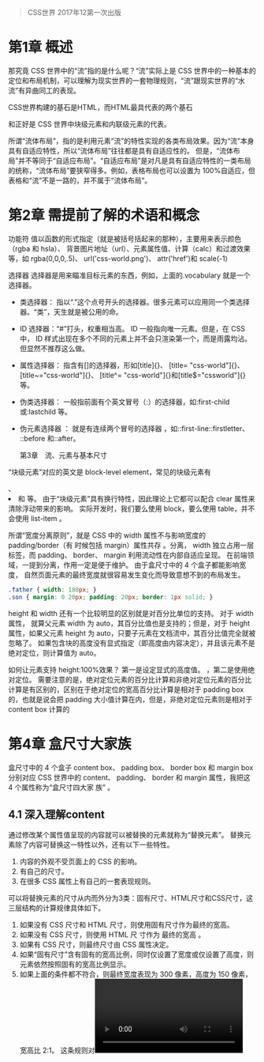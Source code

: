 > CSS世界
> 2017年12第一次出版

# 第1章 概述

那究竟 CSS 世界中的“流”指的是什么呢？“流”实际上是 CSS 世界中的一种基本的定位和布局机制，可以理解为现实世界的一套物理规则，“流”跟现实世界的“水流”有异曲同工的表现。  

CSS世界构建的基石是HTML，而HTML最具代表的两个基石<div>和<span>正好是 CSS 世界中块级元素和内联级元素的代表。

所谓“流体布局”，指的是利用元素“流”的特性实现的各类布局效果。因为“流”本身具有自适应特性，所以“流体布局”往往都是具有自适应性的。  但是，“流体布局”并不等同于“自适应布局”。“自适应布局”是对凡是具有自适应特性的一类布局的统称，“流体布局”要狭窄得多。例如，表格布局也可以设置为 100%自适应，但表格和“流”不是一路的，并不属于“流体布局”。  

# 第2章 需提前了解的术语和概念

功能符
值以函数的形式指定（就是被括号括起来的那种），主要用来表示颜色（rgba 和 hsla）、
背景图片地址（url）、元素属性值、计算（calc）和过渡效果等，如 rgba(0,0,0,.5)、
url('css-world.png')、 attr('href')和 scale(-1)

选择器
选择器是用来瞄准目标元素的东西，例如，上面的.vocabulary 就是一个选择器。

- 类选择器： 指以“.”这个点号开头的选择器。很多元素可以应用同一个类选择器。“类”，天生就是被公用的命。

- ID 选择器：“#”打头，权重相当高。 ID 一般指向唯一元素。但是，在 CSS 中， ID 样式出现在多个不同的元素上并不会只渲染第一个，而是雨露均沾。但显然不推荐这么做。

- 属性选择器： 指含有[]的选择器，形如[title]{}、 [title= "css-world"]{}、[title~="css-world"]{}、 [title^= "css-world"]{}和[title$="cssworld"]{}等。

- 伪类选择器： 一般指前面有个英文冒号（:）的选择器，如:first-child 或:lastchild 等。

- 伪元素选择器 ： 就是有连续两个冒号的选择器 ，如::first-line::firstletter、 ::before 和::after。

  第3章　流、元素与基本尺寸	

“块级元素”对应的英文是 block-level element，常见的块级元素有<div>、 <li>和<table> 等。  由于“块级元素”具有换行特性，因此理论上它都可以配合 clear 属性来清除浮动带来的影响。  实际开发时，我们要么使用 block，要么使用 table，并不会使用 list-item 。

所谓“宽度分离原则”，就是 CSS 中的 width 属性不与影响宽度的 padding/border（有 时候包括 margin）属性共存 。分离， width 独立占用一层标签，而 padding、 border、 margin 利用流动性在内部自适应呈现。 在前端领域，一提到分离，作用一定是便于维护。  由于盒尺寸中的 4 个盒子都能影响宽度， 自然页面元素的最终宽度就很容易发生变化而导致意想不到的布局发生。  

```css
.father { width: 180px; } 
.son { margin: 0 20px; padding: 20px; border: 1px solid; }  
```

height 和 width 还有一个比较明显的区别就是对百分比单位的支持。 对于 width 属性， 就算父元素 width 为 auto，其百分比值也是支持的；但是，对于 height 属性，如果父元素 height 为 auto，只要子元素在文档流中，其百分比值完全就被忽略了。  如果包含块的高度没有显式指定（即高度由内容决定），并且该元素不是绝对定位，则计算值为 auto。  

如何让元素支持 height:100%效果？ 第一是设定显式的高度值。 ，第二是使用绝对定位。  需要注意的是，绝对定位元素的百分比计算和非绝对定位元素的百分比计算是有区别的，区别在于绝对定位的宽高百分比计算是相对于 padding box 的，也就是说会把 padding 大小值计算在内，但是，非绝对定位元素则是相对于 content box 计算的  

# 第4章 盒尺寸大家族	

盒尺寸中的 4 个盒子 content box、 padding box、 border box 和 margin box 分别对应 CSS 世界中的 content、 padding、 border 和 margin 属性，我把这 4 个属性称为“盒尺寸四大家 族” 。

## 4.1 深入理解content

通过修改某个属性值呈现的内容就可以被替换的元素就称为“替换元素”。  替换元素除了内容可替换这一特性以外，还有以下一些特性。  

1. 内容的外观不受页面上的 CSS 的影响。  
2. 有自己的尺寸。  
3. 在很多 CSS 属性上有自己的一套表现规则。  

可以将替换元素的尺寸从内而外分为3类：固有尺寸、HTML尺寸和CSS尺寸，这三层结构的计算规律具体如下。

1. 如果没有 CSS 尺寸和 HTML 尺寸，则使用固有尺寸作为最终的宽高。  
2. 如果没有 CSS 尺寸，则使用 HTML 尺 寸作为 最终的宽高 。  
3. 如果有 CSS 尺寸，则最终尺寸由 CSS 属性决定。  
4. 如果“固有尺寸”含有固有的宽高比例，同时仅设置了宽度或仅设置了高度，则元素依然按照固有的宽高比例显示。  
5. 如果上面的条件都不符合，则最终宽度表现为 300 像素，高度为 150 像素， 宽高比 2:1。  这条规则对<video>、<canvas>和<iframe>这些元素都适用，但是图片元素例外。
6. 内联替换元素和块级替换元素使用上面同一套尺寸计算规则。  

在 CSS 世界中，图片资源的固有尺寸是无法改变的。尺寸变化的本质并不是改变固有尺寸，而是采用了填充作为适配 HTML 尺寸和 CSS 尺寸的方式，且在 CSS3 之前，此适配 方式是不能修改的。  

实际上，在CSS世界中，我们把content属性生成的对象称为“匿名替换元素”。content与替换元素的关系包含以下几点。

1. 使用 content 生成的文本是无法选中、无法复制的，好像设置了 userselect:none 声明一般，但是普通元素的文本却可以被轻松选中。  
2. 不能左右:empty 伪类。也就是说添加content的空内容还是会被这个伪类选择到。
3. content 动态生成值无法获取。   

在实际项目中， content 属性几乎都是用在::before/::after 这两个伪元素中， 因此， “ content 内容生成技术”有时候也称为“ ::before/::after 伪元素技术”。  

1. content 辅助元素生成 。通常，我们会把 content 的属性值设置为空字符串。然后，利用其他 CSS 代码来生成辅助元素，或实现图形效果，或实现特定布局。与使用显 式的 HTML 标签元素相比，这样做的好处是 HTML 代码会显得更加干净和精简。  
2. content 字符内容生成。content 字符内容生成就是直接写入字符内容，中英文都可以，比较常见的应用就是配合 @font-face 规则实现图标字体效果。除常规字符之外，我们还可以插入 Unicode 字符，比较经典 的就是插入换行符来实现某些布局或者效果。  
3. content 图片生成，指的是直接用 url 功能符显示图片。url 功能符中的图片地址不仅可以是常见的 png、 jpg 格式，还可以是 ico 图片、 svg 文件以及 base64URL 地址，但不支持 CSS3 渐变背景图。虽然支持的图片格式多种多样，但是实际项目中， content 图片生成用得并不多，主要原 因在于图片的尺寸不好控制，我们设置宽高无法改变图片的固有尺寸。所以，伪元素中的图片更多的是使用 background-image 模拟。
4. 了解 content 开启闭合符号生成。content 支持的属性值中有一对不常用的 open-quote 和 close-quote 关键字，顾名 思义，就是“开启的引号”和“闭合的引号”，使用纯正的中文解释就是“上引号”和“下引号”。  CSS 中还有 no-open-quote 和 no-close-quote 关键字  。
5. content attr 属性值内容生成。除了原生的 HTML 属性，自定义的 HTML 属性也是可以生产的。需要注意的是， attr 功能符中的属性值名称千万不要 自以为是地在外面加个引号。  
6. 深入理解 content 计数器。使用CSS计数器之前，必须重置一个值，默认是0。使用counter()函数来给元素增加计数器。 下面的CSS给每个h3元素的前面增加了 "Section <计算器值>:"。
   CSS计数器对创建有序列表特别有用，因为在子元素中会自动创建一个CSS计数器的实例。使用 `counters()` 函数，在不同级别的嵌套计数器之间可以插入字符串。比如这个CSS例子：

```css
/* 单个计算器 */
body {
  counter-reset: section;           /* 重置计数器成0 */
}
h3:before {
  counter-increment: section;      /* 增加计数器值 */
  content: "Section " counter(section) ": "; /* 显示计数器 */
}

/* 计算器嵌套 */
ol {
  counter-reset: section;                /* 为每个ol元素创建新的计数器实例 */
  list-style-type: none;
}
li:before {
  counter-increment: section;            /* 只增加计数器的当前实例 */
  content: counters(section, ".") " ";   /* 为所有计数器实例增加以“.”分隔的值 */
}
```

1. content 内容生成的混合特性。所谓“content 内容生成的混合特性”指的是各种 content 内容生成语法是可以混合在 一起使用的。

## 4.2 温和的padding属性

因为 CSS 中默认的 box-sizing 是 content-box，所以使用 padding 会增加元素的尺寸。 内联元素 padding 对视觉层和布局层具有双重影响。实际上，对于非替换元素的内联元素，不仅 padding 不会加入行盒高度的计算， margin 和 border 也都是如此，都是不计算高度，但实际上在内联盒周围发生了渲染。  

和 margin 属性不同， padding 属性是不支持负值的；其二， padding 支持百分比值，padding 百分比值无论是水平方向还是垂直方向均是相对于宽度计算的。利用这一特性可以实现一些有意思的布局效果，例如轻松实现自适应的等比例矩形效果。如果是内联元素，padding会断行。

- ol/ul 列表内置 padding-left，但是单位是 px 不是 em，Chrome浏览器下是40px。
- 很多表单元素都内置 padding 。例如<input>、<button>等等。
- padding 属性和 background-clip 属性配合，可以在有限的标签下实现一些 CSS 图形绘制效果 。

## 4.3 激进的margin属性

对于 padding，元素设定了 width 或者保持“包裹性”的时候，会改变元素可视尺寸；但是对于 margin 则相反，元素设定了 width 值或者保持“包裹性”的时候， margin 对尺寸没有影响，只有元素是“充分利用可用空间”状态的时候， margin 才可以改变元素的可视尺寸。由于 margin 具有这种流体特性下的改变尺寸特性，因此， margin 可以很方便地实现很多流体布局效果。

对于外部尺寸， margin 属性的影响则更为广泛，只要元素具有块状特性，无论有没有设置 width/height，无论是水平方向还是垂直方向，即使发生了 margin 合并， margin 对外部尺寸都着着实实发生了影响。通过设置内边距和外边距正负抵消，还可以在视觉多出一块可以使用的背景色，从而实现使用margin负值产生等高布局的效果。

```css
.column-box {
  overflow: hidden;
}
.column-left,
.column-right {
  margin-bottom: -9999px;
  padding-bottom: 9999px;
}
```

和 padding 不同，内联元素垂直方向的 margin 是没有任何影响的，既不会影响外部尺寸， 也不会影响内部尺寸，有种石沉大海的感觉。  

和 padding 属性一样， margin 的百分比值无论是水平方向还是垂直方向都是相对于宽度计算的。在垂直方向上，会发生margin合并现象。外边距合并指的是，当两个垂直外边距相遇时，它们将形成一个外边距。合并后的外边距的高度等于两个发生合并的外边距的高度中的较大者。只有普通文档流中块框的垂直外边距才会发生外边距合并。行内框、浮动框或绝对定位之间的外边距不会合并。同时，这种说法在不考虑writing-mode的情况下才是正确的。

margin合并的3种场景。

- 相邻兄弟元素 margin 合并。对于兄弟元素的 margin 合并其作用和 em 类似，都是让 图文信息的排版更加舒服自然。  
- 父级和第一个/最后一个子元素。可以通过将父元素设置为块状格式化上下文元素，设置border、padding，或添加内联元素进行阻止合并。父子 margin 合并的意义在于：在页面中任何地方嵌套或直接放入任何裸<div>，都不会影响原来的块状布局。  
- 空块级元素的 margin 合并。  可以通过设置垂直方向的border、padding值，添加内联元素，设置height或者min-height来解决。自身 margin 合并的意义在于可以避免不小心遗落或者生成的空标签影响排版和布局。  

margin:auto 的填充规则是：如果一侧定值，一侧 auto，则 auto 为剩余空间大小；如果两侧均是 auto，则平分剩余空间。居中对齐左右同时 auto 计算即可。触发 margin:auto 计算有一个前提条件，就是 width 或 height 为 auto 时， 元素是具有对应方向的自动填充特性的，因为在垂直上height是不符合条件的，所以不能运用这个方法进行垂直居中。

如果要进行垂直居中，可以使用两种方法。第一种方法是使用 writing-mode 改变文档流的方向。第二种方法是让绝对定位元素的 margin:auto 居中。

margin 无效情形解析。

- display 计算值 inline 的非替换元素的垂直 margin 是无效的，对于内联替换元素， 垂直 margin 有效，并且没有 margin 合并的问题，所以图片永远不会发生 margin 合并。  
- 表格中的<tr>和<td>元素或者设置 display 计算值是 table-cell 或 table-row 的元素的 margin 都是无效的。  
- margin 合并的时候，更改 margin 值可能是没有效果的。  
- 绝对定位元素非定位方位的 margin 值“无效”。  
- 定高容器的子元素的 margin-bottom 或者宽度定死的子元素的 margin-right 的 定位“失效”。  
- 鞭长莫及导致的 margin 无效。  
- 内联特性导致的 margin 无效。因为有“幽灵空白节点” ，它们基于基线对齐。

## 4.4 功勋卓越的border属性

注意， border-style 的默认值是 none，有一部分人可能会误以为是 solid。这也是单纯设置 border-width 或 border-color 没有边框显示的原因 。

border-color 有一个很重要也很实用的特性，就是“ border-color 默认颜色就是 color 色值”。具体来讲，就是当没有指定 border-color 颜色值的时候，会使用当前元素的 color 计算值作为边框色。  

border 与透明边框技巧。虽然 color:transparent 在 IE9 以上版本的浏览器才支持，但是 border-color: transparent 在 IE7 浏览器就开始支持了，于是，我们解决一些棘手问题的思路就更加开阔了。  

- 右下方 background 定位的技巧。
- 优雅地增加点击区域大小。
- 三角等图形绘制。border 属性可以轻松实现兼容性非常好的三角图形效果，其底层原因受 inset/outset 等看上去没有实用价值的 border-style 属性影响。

margin+padding 可以实现等高布局，同样， border 属性也可以实现等高布局。此方法要想生效，有一点需要注意，父级容器不能使用 overflow:hidden 清除浮动影响，因为溢出隐藏是基于 padding box 的，如果设置了 overflow:hidden，则左浮动的导航列表元素就会被隐藏掉，这显然不是我们想要的效果。  

```css
/* 导航背景区border创建 */
.box { 
  border-left: 150px solid #333;
  background-color: #f0f3f9;
}
/* 布局主结构 */
.box > nav {
  width: 150px;
  margin-left: -150px;
  float: left;
}
.box > section {
    overflow: hidden;
}
```

# 第5章 内联元素与流	

块级元素负责结构，内联元素接管内容，而 CSS 世界是面向图文混排，也就是内联元素设计的 。

## 5.1 字母x—CSS世界中隐匿的举足轻重的角色

通俗地讲， x-height 指的就是小写字母 x 的高度，术语描述就是基线和等分线（ mean line）（也称作中线 midline）之间的距离。在 CSS 世界中， middle 指的是基线往上 1/2 x-height 高度。我们可以近似理解为字 母 x 交叉点那个位置。由此可见， vertical-align:middle 并不是绝对的垂直居中对齐，我们平常看到的 middle 效果只是一种近似效果。原因很简单，因为不同的字体在行内盒子中的位置是不一样的。

ex 是 CSS 中的一个相对单位，指的是小写字母 x 的高度，没错，就是指 x-height。ex 的价值就在其副业上—不受字体和字号影响的内联元素的垂直居中对齐效果。内联元素默认是基线对齐的，而基线就是 x 的底部，而 1ex 就是一个 x 的高 度，通过使该元素（如图标）高度为 1ex ，同时背景图片居中，从而让其与文字垂直居中。

## 5.2 内联元素的基石line-height

对于非替换元素的纯内联元素，其可视高度完全由 line-height 决定。注意这里的措辞—“完全”，什么 padding、 border 属性对可视高度是没有任何影响的，这也是我们平常口中的“盒模型”约定俗成说的是块级元素的原因。  

内联替换元素和内联非替换元素在一起时，由于同属内联元素，因此会共同形成一个“行框盒子”， line-height 在这个混合元素 的“行框盒子”中扮演的角色是决定这个行盒的最小高度。 原因有两个，一是替换元素的高度不受 line-height 影响，我们平时改变 line-height， 块级元素的高度跟着变化实际上是通过改变块级元素里面内联级别元素占据的高度实现的。  二是 vertical-align 属性在背后作祟。  

要让单行文字垂直居中，只需要 line-height 这一个属性就可以，与 height一点儿关系都没有。行高控制文字垂直居中，不仅适用于单行，多行也是可以的。准确的说法应该是 “line-height 可以让单行或多行元素近似垂直居中。行高可以实现“垂直居中”原因在于 CSS 中“行 距的上下等分机制”，如果行距的添加规则是在文字的上方或者下方，则行高是无法让文字垂直 居中的。说“近似”是因为文字字形的垂直中线位置普遍要比真正的“行框盒子”的垂直中线位置低。多行文本或者替换元素的垂直居中实现原理和单行文本就不一样了，需要 line-height 属性的好朋友 vertical-align 属性帮助才可以。

```html
.box {
  line-height: 120px;
  background-color: #f0f3f9;
}
.content {
  display: inline-block;
  vertical-align: middle;
}
<div class="box">
  <div class="content">基于行高实现的多行文字垂直居中效果，需要vertical-align属性帮助。</div>
</div>
```

line-height 的默认值是 normal，还支持数值、百分比值以及长度值。  

乍一看，似乎 line-height:1.5、 line-height:150%和 line-height:1.5em 这 3 种用法是一模一样的，最终的行高大小都是和font-size计算值，但是实际上， line-height:1.5 和另外两个有一点儿不同，那就是继承细节有所差别。如果使用数值作为 line-height 的属性值， 那么所有的子元素继承的都是这个值；但是，如果使用百分比值或者长度值作为属性值，那么所有 的子元素继承的是最终的计算值。  

无论内联元素 line-height 如何设置，最终父级元素的高度都是由数值大的那个 line-height 决定的，我称之为“内联元素 line-height 的大值特性”。因为“幽灵空白节点”的干扰会让内联元素的行高增大，而行框盒子的高度是由高度最高的那个“内联盒子”决定的  。所以可以通过设置子元 素 display:inline-block，创建一个独立的“行框盒子”，这样元素设置的 line-height 就可以生效了。

## 5.3 line-height的好朋友vertical-align

抛开 inherit 这类全局属性值不谈，我把 vertical-align 属性值分为以下 4 类：
线类，如 baseline（默认值）、 top、 middle、 bottom；
文本类，如 text-top、 text-bottom；
上标下标类，如 sub、 super；
数值百分比类，如 20px、 2em、 20%等。

由于 vertical-align 的默认值是 baseline，即基线对齐，而基线的定义是字母 x 的 下边缘。因此，内联元素默认都是沿着字母 x 的下边缘对齐的。对于图片等替换元素，往往使用元素本身的下边缘作为基线 ,所以默认值为baseline的内联文字通常与图片对齐。

根据计算值的不同，相对于基线往上或往下偏移。如果 vertical- align 的计算值是正值网上偏移，如果是负值则往下偏移。 这里的 vertical-align 属性的百分比值则是相对于 line-height 的计算值计算的。  

vertical-align 起作用是有前提条件的，这个前提条件就是：只能应用于内联元素以及 display 值为 table-cell 的元素。  换句话说， vertical-align 属性只能作用在 display 计算值为 inline、 inlineblock， inline-table 或 table-cell 的元素上。SS 世界中，有一些 CSS 属性值会在背后默默地改变元素 display 属性的计算值，从而导致 vertical-align 不起作用，例如浮动和绝对定位会让元素块状化。    

对 table-cell 元素而言， vertical-align 起作用的是 table-cell 元素自身。虽然就效果而言， table-cell 元素设置 vertical-align 垂直对齐的是子元素，但是其作用的并不是子元素，而是 table-cell 元素自身。  

<span>标签前面实际上有一个看不见的类似字符的“幽灵空白节点”。对字符而言， font-size 越大字符的基线位置越往下，因为文字默认全部都是基线对齐，所以当字号大小不一样的两个文字在一起的时候，彼此就会发生上下位移，如果位移距离足够大，就会超过行高的限制，而导致出现意料之外的高度。知道了问题发生的原因，那问题就很好解决了。我们可以让“幽灵空白节点”和后面<span> 元素字号一样大。或者改变垂直对齐方式，如顶部对齐，这样就不会有参差位移了  安装。

图片底部留有间隙的问题也是“幽灵空白节点”、 line-height 和 vertical-align 属性这三个属性作怪。解决办法是，使图片块状化、或让容器line-height足够小、或让容器font-size足够小，或将图片设置其他vertical-align属性值。

vertical-align 属性的默认值 baseline 在文本之类的内联元素那里就是字符 x 的下 边缘，对于替换元素则是替换元素的下边缘。但是，如果是 inline-block 元素，则规则要 复杂了：一个 inline-block 元素，如果里面没有内联元素，或者 overflow 不是 visible， 则该元素的基线就是其 margin 底边缘；否则其基线就是元素里面最后一行内联元素的基线。  

vertial-align:top 和 vertial-align:bottom 基本表现类似，只是一个“上”一 个“下”，因此合在一起讲。 顾名思义， vertial-align:top 就是垂直上边缘对齐，具体定义如下。 内联元素：元素底部和当前行框盒子的顶部对齐。table-cell 元素：元素底 padding 边缘和表格行的顶部对齐。  

vertial- align:middle 近似垂直居中的原因与定义有关。内联元素：元素的垂直中心点和行框盒子基线往上 1/2 x-height 处对齐。table-cell 元素：单元格填充盒子相对于外面的表格行居中对齐。  

vertical-align:text-top： 盒子的顶部和父级内容区域的顶部对齐。vertical-align:text-bottom：盒子的底部和父级内容区域的底部对齐。  

# 第6章 流的破坏与保护	

## 6.1 魔鬼属性 float 

浮动的本质就是为了实现文字环绕效果。 而这种文字环绕，主要指的就是文字环绕图片显示的效果。  

float 属性的种种归根结底还是由于自身各种特性导致的。 float 都有哪些有意思的特性呢？具体如下：

- 包裹性。所谓“包裹性”，由“包裹”和“自适应性”两部分组成。假设浮动元素父元素宽度 200px，浮动元素子元素是一个 128px 宽度的图片， 则此时浮动元素宽度表现为“包裹”，就是里面图片的宽度 128px；如果浮动元素的子元素不只是一张 128px 宽度的图片，还有一大波普通的文字。则此时浮动元素宽度就自适应父元素的 200px 宽度，最终的宽度表现也是 200px。  
- 块状化并格式化上下文。元素一旦 float 的属性值不为 none，则其 display 计算值就是 block 或者 table，所以浮动后的元素可以设置宽度和高度等。同时浮动会触发块级格式化上下文  （BFC）。
- 破坏文档流。为了实现文字环绕的效果而进行破坏文档流，而“文字环绕效果” 是由两个特性（即“父级高度塌陷”和“行框盒子区域限制”）共同作用的结果。行框盒子如果和浮动元素的垂直高度有重叠，则行框盒子在正常定位状态下只会跟随浮动元素，而不会发生重叠。注意，这里说的是“行框盒子”，也就是每行内联元素所在的那个盒子，而非外部的块状盒子。实际上，由于浮动元素的塌陷，块状盒子是和图片完全重叠的。
- 没有任何 margin 合并； 如果一个元素具有 BFC，内部子元素再怎么翻江倒海、翻云覆雨，都不会影响外部的元素。所以， BFC 元素是不可能发生 margin 重叠的，因为 margin 重叠是会影响外面的元素的。

我们需要了解两个和 float 相关的术语， 一是“浮动锚点”（ float anchor ），二是“浮动参考”（ float reference ）。

- 浮动参考指的是浮动元素对齐参考的实体。在 CSS 世界中， float 元素的“浮动参考”是“行框盒子”，也就是 float 元素在当前 “行框盒子”内定位。  
- 浮动锚点是 float 元素所在的“流”中的一个点，这个点本身并不浮动，就表现而言更像一个没有 margin、 border 和 padding 的空的内联元素。“浮动锚点”这个术语名称本身很具有欺骗性， 看上去应该与 float 的定位位置有关，实际上关系浅薄，在我看来，其作用就是产生“行框盒子”，因为“浮动锚点”表现如同一个空的内联元素，有内联元素自然就有“行框盒子”，于是， float 元素对齐的参考实体“行框盒子”对于块状元素也同样适用了。

我们可以利用 float 破坏 CSS 正常流的特性，实现两栏或多栏的自适应布局。一边元素没有浮动，也没有设置宽度，因此，流动性保持得很好。同时设置 margin、border 或者 padding 都可以自动改变 content box 的尺寸， 继而实现了宽度自适应布局效果。

```html
.father {
    border: 1px solid #444;
    overflow: hidden;
}
.father > img {
    width: 60px; height: 64px;
    float: left;
}
.girl {
    /* 环绕和自适应的区别所在 */
    margin-left: 70px;
}
<div class="father">
    <img src="zxx.jpg">
    <p class="girl">美女1，美女2，美女3，美女4，美女5，美女6，后宫1，后宫2，后宫36</p>
</div>
```

## 6.2 float 的天然克星 clear  

官方对 clear 属性的解释是：“元素盒子的边不能和前面的浮动元素相邻。”  clear 属性指定一个元素是否可以在它之前的浮动元素旁边，或者必须向下移动(清除浮动) 到这些浮动元素的下面。clear 属性适用于浮动和非浮动元素。

- 当应用于非浮动块时，它将非浮动块的边框边界移动到所有相关浮动元素外边界的下方。这个非浮动块的垂直外边距会折叠。
- 另一方面，两个浮动元素的垂直外边距将不会折叠。当应用于浮动元素时，它将元素的外边界移动到所有相关的浮动元素外边界的下方。这会影响后面浮动元素的布局，后面的浮动元素的位置无法高于它之前的元素。

注释:如果你想要一个元素将所有浮动元素包含在内（解决浮动元素float使其父元素高度塌陷），你既可以将这个容器设置为浮动，又可以通过 ::after 伪元素设置clear属性作为替代。还有三种方法是，给父元素一个固定高度；添加一个块级元素，并给此元素设置`clear:both;`清除浮动；给父元素添加 `overflow：hidden；`。

clear 属性只有块级元素才有效的，而::after 等伪元素默认都是内联水平，这就是借助伪元素清除浮动影响时需要设置 display 属性值的原因。  只是利用伪元素或设置拥有清除属性的空div元素，并不是真正意义的清除浮动， float 元素一些不好的特性依然存在，于是，会有类似下面的现象。  

- 如果 clear:both 元素前面的元素就是 float 元素，则 margin-top 负值即使设 成-9999px，也不见任何效果。 
- clear:both 后面的元素依旧可能会发生文字环绕的现象。  

## 6.3 CSS 世界的结界——BFC  

BFC 全称为 block formatting context，中文为“块级格式化上下文”。相对应的还有 IFC， 也就是 inline formatting context，中文为“内联格式化上下”。  

大家请记住下面这个表现原则：如果一个元素具有 BFC，内部子元素再怎么翻江倒海、翻云覆雨，都不会影响外部的元素。所以， BFC 元素是不可能发生 margin 重叠的，因为 margin 重叠是会影响外面的元素的； BFC 元素也可以用来清除浮动的影响，因为如果不清除，子元素浮动则父元素高度塌陷，必然会影响后面元素布局和定位，这显然有违 BFC 元素的子元素不会影响外部元素的设定。  

那什么时候会触发 BFC 呢？常见的情况如下：

- <html>根元素；
- float 的值不为 none；
- overflow 的值为 auto、 scroll 或 hidden；
- display 的值为 table-cell、 table-caption 和 inline-block 中的任何一个；
- position 的值不为 relative 和 static。 

换言之，只要元素符合上面任意一个条件，就无须使用 clear:both 属性去清除浮动的影响了。  

BFC 的结界特性最重要的用途其实不是去 margin 重叠或者是清除 float 影响，而是实现更健壮、更智能的自适应布局。普通流体元素在设置了 overflow:hidden 后，会自动填满容器中除了浮动元素以外的剩余空间，形成自适应布局效果，而且这种自适应布局要比纯流体自适应更加智能。  

如果想要让浮动元素与旁边的BFC结界保持合适的间距，那也很简单，如果元素是左浮动，则浮动元素可以设置 margin-right 或透明 border-right 或 padding-right；又或者右侧 BFC 元素设置成透明 border-left 或者 padding-left，但不包括 margin-left，因为如果想要使用 margin-left，则其值必须是浮动元素的宽度加间隙的大小，就变成动态不可控的了，无法大规模复用。  

和基于纯流体特性实现的两栏或多栏自适应布局相比，基于 BFC 特性的自适应布局有如下优点。

- 自适应内容由于封闭而更健壮，容错性更强。比方说，内部设置 clear:both 不会与 float 元素相互干扰而导致错位。
- 自适应内容自动填满浮动以外区域，无须关心浮动元素宽度，可以整站大规模应用。

由于绝大多数的触发 BFC 的属性自身有一些古怪的特性，所以，实际操作的时候，能兼顾流体特性和 BFC 特性来实现无敌自适应布局的属性并不多。下面我们看看常见的 CSS 属性进行说明。  

- float:left。浮动元素本身 BFC 化，然而浮动元素有破坏性和包裹性，失去了元素本身的流体自适应性，因此，无法用来实现自动填满容器的自适应布局。  
- overflow:hidden。其本身还是一个很普通的元素，因此，块状元素的流体特性保存得相当完好，不仅有着 BFC 的独立区域特性，而且 overflow:hidden 的 BFC 特性从 IE7 浏览器开始就支持， 兼容性也很不错。唯一的问题就是容器盒子外的元素可能会被隐藏掉，一定程度上限制了这种特性的大规模使用。
- display:inline-block。其会让元素尺寸包裹收缩，完全就不是我们想要的 block 水平的流动特性。但是在 IE6 和 IE7 浏览器下， block 水平的元素设置 display:inline-block 元素还是 block 水平，也就是还是会自适应容器的可用宽度显示。于是，对于 IE6 和 IE7 浏览器，我们会阴差阳错得到一个比 overflow:hidden 更强大的声明，既 BFC 特性加身，又流体特性保留。  当然， *zoom: 1 也是类似效果，不过只适用于低级的 IE 浏览器，如 IE7 。
- display:table-cell。其让元素表现得像单元格一样， IE8 及以上版本浏览器才支持。跟 display:inline-block 一样，它会跟随内部元素的宽度显示，但是，单元格有 一个非常神奇的特性，就是宽度值设置得再大，实际宽度也不会超过表格容器的宽度。如果我们把 display:table-cell 这个 BFC 元素宽度设置得很大，那其实就跟 block 水平元素自动适应容器空间效果一模一样了。

## 6.4 最佳结界 overflow  

一个设置了 overflow:hidden 声明的元素，当其子元素内容超出容器宽度高度限制的时候，剪裁的边界是 border box 的内边缘，而非 padding box 的内边缘。所以我们在实际项目开发的时候，要尽量避免滚动容器设置 padding-bottom 值。

自 IE8 以上版本的浏览器开始， overflow 属性家族增加了两个属性，就是这里的 overflow-x 和 overflow-y，分别表示单独控制水平或垂直方向上的剪裁规则。支持的属性值和 overflow 属性一模一样。

- visible：默认值。
- hidden：剪裁。
- scroll：滚动条区域一直在。
- auto：不足以滚动时没有滚动条，可以滚动时滚动条出现。

但是，除非 overflow-x 和 overflow-y 的属性值都是 visible，否则 visible 会当成 auto 来解析。换句话说，永远不可能实现一个方向溢出剪裁或滚动，另一方向内容溢出显示的效果。  

HTML 中有两个标签是默认可以产生滚动条的，一个是根元素<html>，另一个是文本域 <textarea>。之所以可以出现滚动条，是因为这两个标签默认的 overflow 属性值不是 visible，从 IE8 浏览器开始，都使用 auto 作为默认的属性值。 在 PC 端，无论是什么浏览器，默认滚动条均来自<html>，而不是<body>标签。同时，滚动条会占用容器的可用宽度或高度。  

在 CSS 世界中，很多属性要想生效都必须要有其他 CSS 属性配合，其中有一种效果就离不开 overflow:hidden 声明，即单行文字溢出点点点效果。虽然效果的核心是 text-overflow:ellipsis，效果实现必需的 3 个声明如下：  

```css
.ell {
  text-overflow: ellipsis;
  white-space: nowrap;
  overflow: hidden;
}
```

下面两种情况可以触发锚点定位行为的发生：

- URL 地址中的锚链与锚点元素对应并有交互行为.比方说，点击一个链接，改变地址栏的锚链值，或者新打开一个链接，后面带有一个锚链值，当然前提是这个锚链值可以找到页面中对应的元素，并且是非隐藏状态，否则不会有任 何的定位行为发生。“ URL 地址锚链定位” 是让元素定位在浏览器窗体的上边缘。
- 可 focus 的锚点元素处于 focus 状态。“focus 锚点定位”指的是类似链接或者按钮、输入框等可以被 focus 的元素在被 focus 时发生的页面重定位现象。focus 锚点定位”是让元素在浏览器窗体范围内显示即可，不一定是在上边缘。  

锚点定位行为的发生，本质上是通过改变容器滚动高度或者宽度来实现的。首先，锚点定位也可以发生在普通的容器元素上，而且定位行为的发生是由内而外的。“由内而外”指的是，普通元素和窗体同时可滚动的时候，会由内而外触发所有可滚 动窗体的锚点定位行为。其次就是设置了 overflow:hidden 的元素也是可滚动的，因为锚点定位本质上是改变了scrollTop 或 scrollLeft 值。

知道 overflow:hidden 元素依然可以滚动，除了可以帮助我们实现无 JavaScript 的选项卡效果外，还可以帮助我们理解一些现象发生的原因。例如，我之前提到过的使用 margin-bottom 负值加 padding-bottom 正值以及父元素 overflow:hidden 配合实现的等高布局，在大多数情况下，这种布局使用是没有任何问题的，但是如果使用 dom.scrollIntoView() 或者触发窗体视区范围之外的内部元素的锚点定位行为，布局就会飞掉，没错，布局就像长了翅膀一样飞掉了。  

## 6.5 float 的兄弟 position:absolute  

当 absolute 和 float 同时存在的时候， float 属性是无任何效果的。因此，没有任何理由 absolute 和 float 同时使用。但是两者都具有很多相似的属性。

- “块状化”和浮动类似，元素一旦 position 属性值为 absolute 或 fixed，其 display 计算值就是 block 或者 table。  
- “破坏性”，指的是破坏正常的流特性。和 float 类似，虽然 absolute 破坏正 常的流来实现自己的特性表现，但本身还是受普通的流体元素布局、位置甚至一些内联相关的 CSS 属性影响的。
- 两者都能“块状格式化上下文”， 也就是 BFC  。
- 两者都具有“包裹性”，也就是尺寸收缩包裹，同时具有自适应性。和 float 或其他“包裹性”声明带来的“自适应性”相比， absolute 有一个平时不太被人注意的差异，那就是 absolute 的自适应性最大宽度往往不是由父元素决定的，本质上说，这个差异是由“包 含块”的差异决定的。换句话说， absolute 元素具有与众不同的“包含块”。  

根元素（很多场景下可以看成是<html>）被称为“初始包含块”，其尺寸等同于浏览器可视窗口的大小。

对于其他元素，如果该元素的 position 是 relative 或者 static，则“包含块” 由其最近的块容器祖先盒的 content box 边界形成。

如果元素 position:fixed，则“包含块”是“初始包含块”。

如果元素 position:absolute，则“包含块”由最近的 position 不为 static 的祖先元素建立，具体方式如下。  

如果该祖先元素是纯 inline 元素，则规则略复杂：假设给内联元素的前后各生成一个宽度为 0 的内联盒子（ inline box），则这两个内联盒子的 padding box 外面的包围盒就是内联元素的“包含块”；如果该内联元素被跨行分割了，那么“包含块”是未定义的，也就是 CSS2.1 规范并没有明确定义，浏览器自行发挥。 否则，“包含块”由该祖先的 padding box 边界形成。 如果没有符合条件的祖先元素，则“包含块”是“初始包含块”。  

和常规元素相比， absolute 绝对定位元素的“包含块”有以下 3 个明显差异：  

- 内联元素也可以作为“包含块”所在的元素。内联元素的“包含块”范围相对稳固，不会受 line-height 等属性影响，因 此，理论上其还是有实用价值的
- “包含块”所在的元素不是父块级元素，而是最近的 position 不为 static 的祖先元素或根元素。
- 边界是 padding box 而不是 content box。  

absolute 是非常独立的 CSS 属性值， 其样式和行为表现不依赖其他 任何 CSS 属性就可以完成。定位效果实现完全不需要父元素设置 position 为 relative 和子元素设置 left/top/ right/bottom 属性值，这种绝对定位称为“无依赖绝对定位”。“无 依赖绝对定位”本质上就是“相对定位”，仅仅是不占据 CSS 流的尺寸空间而已。一个简简单单的 position:absolute，然后通过 margin 属性进行定位，效果即达成。

按道理讲， absolute 和 float 一样，都可以让元素块状化，应该不会受控制内联元素 对齐的 text-align 属性影响，但是最后的结果却出人意料， text-align 居然可以改变 absolute 元素的位置。这里之所以产生了位置变化，本质上是“幽灵空白节点”和“无依赖绝对定位”共同作用的结果。需要注意的是，只有原本是内联水平的元素绝对定位后可以受 text-align 属性影响  

## 6.6 absolute 与 overflow  

overflow 对 absolute 元素的剪裁规则用一句话表述就是： 绝对定位元素不总是被父级 overflow 属性剪裁，尤其当 overflow 在绝对定位元素及其包含块之间的时候。  

如果 overflow 不是定位元素， 同时绝对定位元素和 overflow 容器之间也没有定位元素， 则 overflow 无法对 absolute 元素进行剪裁。

最后，非常有必要补充一点，那就是由于 position:fixed 固定定位元素的包含块是根元素，因此，除非是窗体滚动，否则上面讨论的所有 overflow 剪裁规则对固定定位都不适用。  

但是，随着 CSS3 新世界到来的冲击，规 则在不经意间发生了一些变化，其中最明显的就是 transform 属性对 overflow 剪裁规则的影响。transform 同时对层叠上下文以及 position:fixed 的渲染都有影响。    

## 6.7 absolute 与 clip  

CSS 世界中有些属性或者特性必须和其他属性一起使用才有效，比方说剪裁属性 clip。clip 属性要想起作用，元素必须是绝对定位或者固定定位，也就是 position 属性值必须是 absolute 或者 fixed。顺序都是从 top 开始，顺时针旋转，并且就是不能缩写，不支持百分比值的，所有的数值都表示位置，且是相对于原始元素的左上角而言的。

对于普通元素或者绝对定位元素，想要对其进行剪裁，我们可以利用语义更明显的 overflow 属性，但是对于 position:fixed 元素， overflow 属性往往就力不能及了，因 为 fixed 固定定位元素的包含块是根元素。此时就要用 clip 属性。

所谓“可访问性隐藏”，指的是虽然内容肉眼看不见，但是其他辅助设备却能够进行识别和访问的隐藏。clip 剪裁被为“最佳可访问性隐藏”的另外一个原因就是，它具有更强的普遍适应性，任何元素、任何场景都可以无障碍使用。  

如何隐藏<h1>标签中的“CSS 世界”这几个文字，通常有以下一些技术选型。

- 下策是 display:none 或者 visibility:hidden 隐藏，因为屏幕阅读设备会忽略这里的文字。
- text-indent 缩进是中策，但文字如果缩进过大，大到屏幕之外，屏幕阅读设备也是不会读取的。
- color:transparent 是移动端上策，但却是桌面端中策，因为原生 IE8 浏览器并不支持它。 color:transparent 声明，很难用简单的方式阻止文本被框选。
- clip 剪裁隐藏是上策，既满足视觉上的隐藏，屏幕阅读设备等辅助设备也支持得很好。  

clip 隐藏仅仅是决定了哪部分是可见的，非可见部分无法响应点击事件等；然后，虽然视觉上隐藏，但是元素的尺寸依然是原本的尺寸，在 IE 浏览器和 Firefox 浏览器下抹掉了不可见区域尺寸对布局的影响， Chrome 浏览器却保留了。  

## 6.8 absolute 的流体特性  

当 absolute 遇到 left/top/right/bottom 属性的时候， absolute 元素才真正变成绝对定位元素。`left: 0; top: 0;`  表示相对于绝对定位元素包含块的左上角对齐，此时原本的相对特性丢失。如果我们仅设置了一个方向的绝对定位，例如`left: 0;`    此时，水平方向绝对定位，但垂直方向的定位依然保持了相对特性。  

left/top/right/bottom 是具有定位特性元素专用的 CSS 属性，其中 left 和 right 属于水平对立定位方向，而 top 和 bottom 属于垂直对立定位方向。 当一个绝对定位元素，其对立定位方向属性同时有具体定位数值的时候，流体特性就发生了。

假设.box 元素的包含块是根元素，则下面的代码可以让.box 元素正好完全覆盖浏览器的可视窗口，并且如果改变浏览器窗口大小， .box 会自动跟着一起变化：    

```css
.box {
  position: absolute;
  left: 0; right: 0; top: 0; bottom: 0;
}
```

如果设定宽高都是 100% 的那个.box，实际上已经完全丧失了流动性，通过添加 pdding、margin  即可验证。

所以，如果想让绝对定位元素宽高自适应于包含块，没有理由不使用流体特性写法，除非是替换元素的拉伸。而绝对定位元素的这种流体特性比普通元素要更强大，普通元素流体特性只有 一个方向，默认是水平方向，但是绝对定位元素可以让垂直方向和水平方向同时保持流动性。  

当绝对定位元素处于流体状态的时候，各个盒模型相关属性的解析和普通流体元素都是一 模一样的， margin 负值可以让元素的尺寸更大，并且可以使用 margin:auto 让绝对定位元素保持居中。 绝对定位元素的 margin:auto 的填充规则和普通流体元素的一模一样。唯一的区别在于，绝对定位元素 margin:auto 居中从 IE8 浏览器开始支持，而普通元素的margin:auto 居中很早就支持了 。

```css
/*如果项目不需要管 IE7 浏览器的话，
下面这种绝对定位元素水平垂直居中用法就可以直接淘汰了：*/
.element {
    width: 300px;height: 200px;
    position: absolute;
    left: 50%;top: 50%;
    margin-left: -150px;
    margin-top: -100px;
}

/*如果绝对定位元素的尺寸是已知的，也没有必要使用下面这种用法，因为按照我的经验，
在有些场景下，百分比 transform 会让 iOS 微信闪退，还是尽量避免的好。*/
.element {
    width: 300px;height: 200px;
    position: absolute;
    left: 50%;top: 50%;
    transform: translate(-50%, -50%);
}

/*首推的方法就是利用绝对定位元素的流体特性和 margin:auto 的自动分配特性实现居中，例如：*/
.element {
    width: 300px;height: 200px;
    position: absolute;
    left: 0; right: 0;top: 0;bottom: 0;
    margin: auto;
}
```



## 6.9 position:relative 才是大哥  

虽然说 relative/absolute/fixed 都能对 absolute 的“包裹性”以及“定位”产 生限制，但只有 relative 可以让元素依然保持在正常的文档流中。relative 的定位有两大特性：一是相对自身；二是无侵入。 使用relative定位的元素，其相对的是自身进行偏移。 “无侵入”的意思是，当 relative 进行定位偏移的时候，一般情况下不会影响周围元素的布局。  

relative 的定位还有另外两点值得一提：相对定位元素的 left/top/right/bottom 的百分比值是相对于包含块计算的，而不是自身。注意，虽然定位位移是相对自身，但是百分 比值的计算值不是。  

top 和 bottom 这两个垂直方向的百分比值计算跟 height 的百分比值是一样的，都是相对高度计算的。同时，如果包含块的高度是 auto，那么计算值是 0，偏移无效，也就是说，如果父元素没有设定高度或者不是“格式化高度”，那么 relative 类似 top:20% 的代码等同于 top:0。  

当相对定位元素同时应用对立方向定位值的时候，也就是 top/bottom 和 left/right 同时使用的时候，其表现和绝对定位差异很大。绝对定位是尺寸拉伸，保持流体特性，但是相对定位却是“你死我活”的表现，也就是说，只有一个方向的定位属性会起作用。而孰强孰弱则是与文档流的顺序有关的，默认的文档流是自上而下、从左往右，因此 top/bottom 同时使用的时候， bottom 被干掉； left/right 同时使用的时候， right 毙命。  

“relative 的最小化影响原则”是我自己总结的一套更好地布局实践的原则，主要分为以下两部分：尽量不使用 relative，如果想定位某些元素，看看能否使用“无依赖的绝对定位”；如果场景受限，一定要使用 relative，则该 relative 务必最小化。

因为一个普通元素变成相对定位元素，看上去长相什么的没有变化，但是实际上元素的层叠顺序提高了，甚至在 IE6 和 IE7 浏览器下无须设置 z-index 就直接创建了新的层叠上下文，会导致一些绝对定位浮层无论怎么设置 z-index 都会被其他元素覆盖。当然， z-index 无效已经算是比较严重的问题了。“relative 的最小化影响原则”不仅规避了复杂场景可能出现样式问题的隐患，从日后的维护角度讲也更方便。

## 6.10 强悍的 position:fixed 固定定位  

position:fixed 固定定位元素的“包含块”是根元素，我们可以将其近似看成<html> 元素。  

和“无依赖的绝对定位”类似，就是“无依赖的固定定位”，利用 absolute/fixed 元素没有设置 left/top/right/bottom 的相对定位特性，可以将目标元素定位到我们想要的位置。

```html
<div class="father" style="width: 300px;height: 200px;position: relative;">
	<div class="right" style="height: 0;text-align: right;overflow: hidden;">
		&nbsp;
        <div class="son"style="display: inline; width: 40px; height:40px;
                               position: fixed;margin-left: -40px;">
            角</div>
	</div>
</div>
```

有时候我们希望元素既有不跟随滚动的固定定位效果，又能被定位元素限制和精准定位。我们可以使用 position:absolute 进行模拟，原理其实很简单： 页面的滚动使用普通元素替代，此时滚动元素之外的其他元素自然就有了“固定定位”的效果了。这个其它元素虽然是绝对定位， 但是并不在滚动元素内部，自然滚动时不会跟随，如同固定定位效果，同时本身绝对定位。因此，可以使用 relative 进行限制或者 overflow 进行裁剪等。  

蒙层弹窗是网页中常见的交互，其中黑色半透明全屏覆盖的蒙层基本上都是使用 position: fixed 定位实现的。但是，如果细致一点儿就会发现蒙层无法覆盖浏览器右侧的滚动栏，并且鼠标滚动的时候后面的背景内容依然可以被滚动，并没有被锁定，体验略打折扣。  

如果是移动端项目，阻止 touchmove 事件的默认行为可以防止滚动；如果是桌面端项目， 可以让根元素直接overflow:hidden。但是， Windows 操作系统下的浏览器的滚动条都是占据一定宽度的，滚动条的消失必然会导致页面的可用宽度变化，页面会产生体验更糟糕的晃动问题，那怎么办呢？很简单，我们只需要找个东西填补消失的滚动条就好了。那该找什么东西充呢？这时候就轮到功勋卓越的 border 属性出马了—消失的滚动条使用同等宽度的透明边框填充！  

# 第7章 CSS世界的层叠规则	

所谓“层叠规则”，指的是当网页中的元素发生层叠时的表现规则。默认情况下，网页内容是没有偏移角的垂直视觉呈现，当内容发生层叠的时候，一定会有 一个前后的层叠顺序产生，有点儿类似于真实世界中“论资排辈”的感觉。  

## 7.1 z-index 只是 CSS 层叠规则中的一叶小舟 

在 CSS 世界中， z-index 属性只有和定位元素（position 不为 static 的元素）在一 起的时候才有作用，可以是正数也可以是负数。理论上说，数值越大层级越高，但实际上其规则要复杂很多。但随着 CSS3 新世界的到来， z-index 已经并非只对定位元素有效， flex 盒子的子元素也可以设置 z-index 属性。

## 7.2 理解 CSS 世界的层叠上下文和层叠水平 

层叠上下文，英文称作 stacking context，是 HTML 中的一个三维的概念。如果一个元素含有层叠上下文，我们可以理解为这个元素在 z 轴上就“高人一等”。我们可以把层叠上下文理 解为一种“层叠结界”，自成一个小世界。这个小世 界中可能有其他的“层叠结界”，而自身也可能处于其他“层叠结界”中。  

层叠水平，英文称作 stacking level，决定了同一个层叠上下文中元 素在 z 轴上的显示顺序。显而易见，所有的元素都有层叠水平，包括层叠上下文元素，也包括普通元素。然而，对普通元素的层叠水平探讨只局限在当前层叠上下文元素中。

某些情况下 z-index 确实可以影响层叠水平，但是只限于定位元素以及 flex 盒子的孩子元素；而层叠水平所有的元素都存在。

## 7.3 理解元素的层叠顺序

层叠顺序，英文称作 stacking order，表示元素发生层叠时有着特定的垂直显示顺序。

在 CSS 2.1 的年代，在 CSS3 新世界还没有到来的时候（注意这里的前提），层叠顺序规则是。    

> 层叠上下文（background/bordr），负z-index，block块状水平盒子，float浮动盒子，inline/inline-block水平盒子，z-index:auto或看成z-index:0，正z-index
>
> - 位于最下面的 background/border 特指层叠上下文元素的边框和背景色。每一个层叠顺序规则仅适用于当前层叠上下文元素的小世界。
> - inline 水平盒子指的是包括 inline/inline-block/inline-table 元素的“层叠顺序”，它们都是同等级别的。
> - 单纯从层叠水平上看，实际上 z-index:0 和 z-index:auto 是可以看成是一样的。注意这里的措辞—“单纯从层叠水平上看”，实际上，两者在层叠上下文领域有着根本性的差异。  

background/border 为装饰属性，浮动和块状元素一般用作布局，而内联元素都是内容。内容的层叠顺序相当高，这样当发生层叠时，重要的文字、图片内容才可以优先显示 在屏幕上。  

## 7.4 务必牢记的层叠准则

下面这两条是层叠领域的黄金准则。当元素发生层叠的时候，其覆盖关系遵循下面两条准则：

- 谁大谁上： 当具有明显的层叠水平标识的时候，如生效的 z-index 属性值，在同一 个层叠上下文领域，层叠水平值大的那一个覆盖小的那一个。
- 后来居上： 当元素的层叠水平一致、层叠顺序相同的时候，在 DOM 流中处于后面的元素会覆盖前面的元素。 

在 CSS 和 HTML 领域，只要元素发生了重叠，都离不开上面这两条黄金准则。  

## 7.5 深入了解层叠上下文

层叠上下文元素有如下特性。

- 层叠上下文的层叠水平要比普通元素高。 
- 层叠上下文可以阻断元素的混合模式。
- 层叠上下文可以嵌套，内部层叠上下文及其所有子元素均受制于外部的“层叠上下文”。
- 每个层叠上下文和兄弟元素独立，也就是说，当进行层叠变化或渲染的时候，只需要考虑后代元素。
- 每个层叠上下文是自成体系的，当元素发生层叠的时候，整个元素被认为是在父层叠上下文的层叠顺序中。

和块状格式化上下文一样，层叠上下文也基本上是由一些特定的 CSS 属性创建的。将其总结为 3 个流派。

- 天生派：页面根元素天生具有层叠上下文，称为根层叠上下文。
- 正统派： z-index 值为数值的定位元素的传统“层叠上下文”。
- 扩招派：其他 CSS3 属性。  

根层叠上下文指的是页面根元素，可以看成是<html>元素。因此，页面中所有的元素一 定处于至少一个“层叠结界”中。  

对于 position 值为 relative/absolute 以及 Firefox/IE 浏览器（不包括 Chrome 浏览器）下含有 position:fixed 声明的定位元素，当其 z-index 值不是 auto 的时候，会创建层叠上下文。z-index: auto 所在的元素是一个普通定位元素，而 z-index 一旦变成数值，哪怕是 0，就会创建一个层叠上下文。此时，层叠规则就可能发生了变化。层叠上下文的特性里面最后一条是自成体系。有时候，我们在网页重构的时候会发现 z-index 嵌套错乱，这时要看看是不是受父级的层叠上下文元素干扰了，可能就豁然开朗了。  

CSS3 新世界的出现除了带来了新属性，还对过去的很多规则发出了挑战，其中对层叠上下文规则的影响显得特别突出。 

- 元素为 flex 布局元素（父元素 display:flex|inline-flex），同时 z-index 值不是 auto。
- 元素的 opacity 值不是 1。
- 元素的 transform 值不是 none。 
- 元素 mix-blend-mode 值不是 normal。 
- 元素的 filter 值不是 none。 
- 元素的 isolation 值是 isolate。
- 元素的 will-change 属性值为上面 2～6 的任意一个（如 will-change:opacity、 will-chang:transform 等）。
- 元素的-webkit-overflow-scrolling 设为 touch。  

定位元素会层叠在普通元素的上面，其根本原因就是：元素 一旦成为定位元素，其 z-index 就会自动生效，此时其 z-index 就是默认的 auto，也就是 0 级别，根据上面的层叠顺序表，就会覆盖inline或block或float元素。而不支持z-index 的层叠上下文元素天然是 z-index:auto 级别，也就意味着，层叠上下文元素和定位元素是一个层叠顺序的，于是当它们发生层叠的时候，遵循的是“后来居上”准则。  

## 7.6 z-index 负值深入理解 

z-index 负值的最终表现并不是单一的，而是与“层叠上下文”和“层叠顺序”密切相关。z-index 负值元素的层级是在层叠上下文元素上面、 block 元素的下面，也就是 z-index 虽然名为负数层级，但依然无法突破当前层叠上下文所包裹的小世界。可以这么说， z-index 负值渲染的过程就是一个寻找第一个层叠上下文元素的过程，然后层叠顺序止步于这个层叠上下文元素。  

- 可访问性隐藏。z-index负值可以隐藏元素，只需要层叠上下文内的某一个父元素加个背景色就可以。它与clip隐藏相比的一个优势是，元素无须绝对定位。
- IE8 下的多背景模拟。  
- 定位在元素的后面。  

## 7.7 z-index“不犯二”准则 

定位元素一旦设置了 z-index 值，就从普通定位元素变成了层叠上下文元素，相互间的层叠顺序就发生了根本的变化，很容易出现设置了巨大的 z-index 值也无法覆盖其他元素的问题。  

避免 z-index“一山比一山高”的样式混乱问题。  

页面上主体元素遵循 z-index“不犯二”准则，浮层元素使用 z-index“层级计数器” 。

# 第8章 强大的文本处理能力	

## 8.1 line-height 的另外一个朋友 font-size 

line-height 的部分类别属性值是相对于 font-size 计算的， vertical-align 百分比值属性值又是相对于 line-height 计算的，于是font-size 和 vertical-align 也有着关系。

通过 vertical-align:25%声明让图片的下边缘和中文汉字的中心线对齐。其居中原理本质上和绝对定位元素 50%定位加偏移自身 1/2 尺寸实现居中是一样的，只不过这里的偏移使用的是 vertical-align 百分比值。将前面例子中的 vertical-align:25%改成 vertical-align:.6ex，效果基本上就是一样的，并且还多了 一个优点，就是使用 vertical-align:.6ex 实现的垂直居中效果不会受 line-height 变化影响。

ex 是字符 x 高度，显然和 font-size 关系密切， font-size 值越大，自然 ex 对应的大小也就大。

em 在传统排版中指一个字模的高度，注意是字模的高度，不是字符的高度。其一般由'M'的宽度决定（因为宽高相同），所以叫 em 。在 CSS 中， 1em 的计算值等同于当前元素所在的 font-size 计算值，可以将其想象成当前元素中（如果有）汉字的高度。  

rem，即 root em，就是根元素 em 大小。 em 相对于当前元素， rem 相对于根元素，本质差别在于当前元素是多变的，根元素是固定的。如果使用 rem，我们的计算值不会受当前元素 font-size 大小的影响。因此，要想实现带有缩放性质的弹性布局，使用 rem 是最佳策略，但 rem 是 CSS3 单位， IE9 以上浏览器才支持。

em 实际上更适用于图文内容展示的场景，对此进行弹性布局。例如， <h1>～ <h6>以及<p>等与文本内容展示的元素的 margin 都是用 em 作为单位，这样，当用户把浏览器默认字号从“中”设置成“大”或改成“小”的时候，上下间距也能根据字号大小自动调整， 使阅读更舒服。

font-size 的关键字属性值分以下两类。

相对尺寸关键字。指相对于当前元素 font-size 计算，包括：

- larger：大一点，是<big>元素的默认 font-size 属性值。
- smaller：小一点，是<small>元素的默认 font-size 属性值。

绝对尺寸关键字。与当前元素 font-size 无关，仅受浏览器设置的字号影响。注意这里的措辞，是“浏览器设置”，而非“根元素”，两者是有区别的。 

- xx-large：好大好大，和<h1>元素计算值一样。
- x-large：好大，和<h2>元素计算值一样。
- large：大，和<h3>元素计算值近似（“近似”指计算值偏差在 1 像素以内，下同）。
- medium：不上不下，是 font-size 的初始值。
- small：小，和<h5>元素计算值近似。
- x-small：好小，和<h6>元素计算值近似。
- xx-small：好小好小，无对应的HTML 元素。  

桌面 Chrome 浏览器下有个 12px 的字号限制，就是文字的 font-size 计算值不能小于 12px 。如果 font-size:0 的字号表现就是 0，那么文字会直接被隐藏掉，并且只能是 font-size:0，哪怕设置成 font-size:0.0000001px， 都还是会被当作 12px 处理的。

## 8.2 字体属性家族的大家长 font-family 

CSS 世界中的有很多属性都是以 font-开头的，如 font-style、 font-weight 和这里要介绍的 font-family，把所有这些以 font-开头的 CSS 属性统称为“字体属性家族”。顾名思义， font-family 就是“字体家族”的意思。font-family 默认值由操作系统和浏览器共同决定。

font-family 支持两类属性值，一类是“字体名”，一类是“字体族”。  

> 字体名”就是使用的对应字体的名称。  如果字体名包含空格，需要使用引号包起来。  根据实践，可以不用区分大小写。如果有多个字体设定，从左往右依次寻找本地是否有对应的字体即可。
>
> “字体族”分为很多类， MDN 上文档分类如下： 
>
> - font-family: serif（衬线字体）
> - font-family: sans-serif（无衬线字体）
> - font-family: monospace（等宽字体）
> - font-family: cursive（手写字体）
> - font-family: fantasy（奇幻字体）
> - font-family: system-ui（系统UI字体）

字体分衬线字体和无衬线字体。所谓衬线字体，通俗讲就是笔画开始、结束的地方有额外装饰而且笔画的粗细会有所不同的字体。网页中常用中文衬线字体是“宋体”，常用英文衬线字体有 Times New Roman、 Georgia 等。无衬线字体没有这些额外的装饰，而且笔画的粗细差不多， 如中文的“雅黑”字体，英文包括 Arial、 Verdana、 Tahoma、 Helivetica、Calibri 等。  

以前人们排正文喜欢使用衬线字体，但是如今，不知是审美疲劳还是人们更加追求简洁干净的缘故，更喜欢使用无衬线字体，如“微软雅黑”或者“苹方”之类的字体。  

serif 和 sans-serif 还可以和具体的字体名称写在一起，但是需要注意的是， serif 和 sans-serif 一定要写在最后，因为在大多数浏览器下， 写在 serif 和 sans-serif 后面的所有字体都会被忽略。  

所谓等宽字体，一般是针对英文字体而言的。据我所知，东亚字体应该都是等宽的，就是每个字符在同等 font-size 下占据的宽度是一样的。等宽字体利于代码呈现。

ch 和 em、 rem、 ex 一样，是 CSS 中和字符相关的相对单位。和 ch 相关的字符是 0，即阿拉伯数字 0。 1ch 表示一个 0 字符的宽度，所以 6 个 0 所占据的宽度就是 6ch。ch 是个 CSS3 单位，可以通过等宽字体对数字进行一些巧妙设计，例如电话号码的输入，一眼可以看出有没有足够十一位数字。

虽然一些常见中文字体，如宋体、微软雅黑等，直接使用中文名称作为 CSS font-family 的属性值也能生效，但我们一般都不使用中文名称，而是使用英文名称， 主要是为了规避乱码的风险。  

微软正黑体是一款全面支持 ClearType 技术的 TrueType 无衬线字体，用于繁体中文系统。相对应地，中国大陆地区用的是微软雅黑。我们平常所说的“宋体”，指的都是“中易宋体”，英文名称 SimSun，“黑体”类似的是“中易黑体”。所有英文名称大小写都经过一定的考量，并不是随便设定的，虽然说 CSS font-family 对名称的大小写不怎么敏感，但是根据经验，最好至少首字母要大写，否则在使用 CSS unicode-range 的时候可能会遇到一些麻烦。  

## 8.3 字体家族其他成员 

font-weight 表示“字重”，通俗点讲，就是表示文字的粗细程度。

> normal				默认值。定义标准的字符。
> bold	        			定义粗体字符。
> bolder				定义更粗的字符。
> lighter			        定义更细的字符。
> 100～900 的整百数         定义由粗到细的字符。400 等同于 normal，而 700 等同于 bold。
> inherit				规定应该从父元素继承字体的粗细。

font-style 表示文字造型是斜还是正，与 font-weight 相比，其属性值就要少很多。其中， normal是默认值。浏览器显示一个标准的字体样式。italic 和 oblique 这两个关键字都表示“斜体”的意思。区别在于： italic 是使用当前字体的斜体字体，而 oblique 只是单纯地让文字倾斜。 如果当前字体没有对应的斜体字体，则退而求其次，解析为 oblique，也就是单纯形状倾斜。  

font-variant 是一个从 IE6 时代就过来的 CSS 属性，对于我们大中华用户，其支持的属性值和作用让我们这些汉字用户觉得有些头疼，实现小体型大写字母，两个属性值要么 normal， 要么 small-caps， font-variant:small-caps 就是可以让英文字符表现为小体型大写字母。  

## 8.4 font 属性 

可以缩写在 font 属性中的属性非常多，包括 font-style、 font-variant、 font-weight、 font-size、 line-height、 font-family 等。完整语法为： 

> [ [ font-style || font-variant || font-weight ]? font-size [ / line-height ]? font-family ]  
>
> ||表示或， ?和正则表达式中的?的含义一致，表示 0 个或 1 个。仔细观察上面的语法，会发现 font-size 和font-family 后面没有问号，也就是说是必需的，是不可以省略的。这和background 属性不一样， background 属性虽然也支持缩写，但是并没有需要两个属性值同时存在的限制。  
>
> font 缩写必须要带上 font-family，然而， 原本真实继承的 font-family 属性值可能会很长，每次 font 缩写后面都挂一个长长的字体列表。解决方法有两个，随便找一个系统根本不存在的字体名占位，或者利用@font face 规则将我们的字体列表重定义为一个字体，这是兼容性很好、 效益很高的一种解决方法。

font 属性除了缩写用法，还支持关键字属性值，其语法如下。需要注意的是，使用关键字作为属性值的时候必须是独立的，不能添加 font-family 或 者 font-size 之类的，这和 font 属性缩写不是一个路子。如果混用则此时的关键字是作为自定义的字体名称存在的，而不是表示系统的关键字对应的菜单字体。  

> font:caption | icon | menu | message-box | small-caption | status-bar   
>
> 如果将 font 属性设置为上面的一个值，就等同于设置 font 为操作系统该部件对应的 font，也就是说直接使用系统字体。  
>
> - caption：活动窗口标题栏使用的字体。 
> - icon：包含图标内容所使用的字体，如所有文件夹名称、文件名称、磁盘名称，甚至浏览器窗口标题所使用的字体。
> - menu：菜单使用的字体，如文件夹菜单。
> - message-box：消息盒里面使用的字体。
> - small-caption：调色板标题所使用的字体。
> - status-bar：窗体状态栏使用的字体。  

## 8.5 真正了解@font face 规则 

@font face 本质上就是一个定义字体或字体集的变量，这个变量不仅仅是简单地自定义字体，还包括字体重命名、默认字体样式设置等。@font face 规则支持的 CSS 属性有 font-family、 src、 font-style、 font-weigh、 unicode-range、 font-variant、 font-stretch 和 font-feature-settings。  

这里的 font-family 可以看成是一个字体变量，名称可以非常随意，如直接用一个美元符号'$'。非 IE 浏览器下甚至可以直接使用纯空格' '。不过有一点需要注意，就是使用这些稀奇古怪的字符或者空格的时候，一定要加引号。  

src 表示引入的字体资源可以是系统字体，也可以是外链字体。如果是使用系统安装字体， 则使用 local()功能符；如果是使用外链字体，则使用 url()功能符。而 local()功能符 IE9 及其以上版本浏览器才支持。

在 Chrome 浏览器下， @font face 规则设置 font-style:italic 可以让文字倾斜。因为有些字体可能会有专门的斜体字体，注意这个斜体字体并不 是让文字的形状倾斜，而是专门设计的倾斜的字体，所以很多细节会跟物理上的请求不一样。 于是，可以在 CSS 代码中使用 font-style:italic 的时候，通过方法会调用这个对应字体。

font-weight 和 font-style 类似，只不过它定义了不同字重、使用不同字体。对中文而言，这个要比 font-style 适用性强很多。  

unicode-range 的作用是可以让特定的字符或者特定范围的字符使用指定的字体。例如， “微软雅黑”字体的引号左右间隙不均，方向不明，实在是看着不舒服，此时我们就专门指定这两个引号使用其他字体。  

从面向未来的角度讲，字体图标技术的使用会越来越边缘化，因为和 SVG 图标技术相比， 其唯一的优势就是兼容一些老的 IE 浏览器。  SVG 图标同样是矢量的，同样颜色可控，但资源占用更少，加载体验更好，呈现效果更佳， 更加符合语义。

## 8.6 文本的控制 

CSS 有很多属性专门用来对文本进行控制，由于这些属性的作用机制往往是基于内联盒模型的，因此对于内联块状元素同样也是有效果的，这就使得这些 CSS 属性作用范围更广了，甚 至可以影响布局。  

text-indent 就是对文本进行缩进控制，用得比较多的是 text-indent 负值隐藏文本内容。另外， text-indent 负值缩进在部分浏览器下会影响元素的 outline 区域，通常需要再设置 `overflow: hidden`。 与文本控制相关的 CSS 属性支持百分比值的并不多，text-indent 支持百分比值其实算是比较“有个性的”，但设置百分比值会有隐患。从理论上讲，我们可以使用 text-indent 与百分值实现宽度已知内联元素的居中效果。  

- text-indent 仅对第一行内联盒子内容有效。 
- 非替换元素以外的 display 计算值为 inline 的内联元素设置 text-indent 值无效，如果计算值是 inline-block/inline-table 则会生效。因此，如果父级块状元素设置 了 text-indent 属性值，子 inline-block/inline-table 需要设置 text-indent:0 重置。 
- `<input>`标签按钮 text-indent 值无效。 
- `<button>`标签按钮 text-indent 值有效，但是存在兼容性差异， IE 浏览器理解为单标签，百分比值按照容器计算，而 Chrome 和 Firefox 浏览器标签内还有其他 Shadow DOM 元 素，因此百分比值是按照自身的尺寸计算的。
- `<input>`和`<textarea>`输入框的 text-indent 在低版本 IE 浏览器下有兼容问题。  

letter-spacing 可以用来控制字符之间的间距，这里说的“字符”包括英文字母、汉字以及空格等，letter-spocing 具有以下一些特性。  

- 继承性。
- 默认值是 normal 而不是 0。虽然说正常情况下， normal 的计算值就是 0 。
- 支持负值，且值足够大的时候，会让字符形成重叠，甚至反向排列（非 IE 浏览器）。  
- 和 text-indent 属性一样，无论值多大或多小，第一行一定会保留至少一个字符。 letter-spacing 还有一个非常有意思的特性就是，在默认的左对齐情况下，无论值如何设 置，第一个字符的位置一定是纹丝不动的。  
- 支持小数值，即使 0.1px 也是支持的，但并不总能看到效果，这与屏幕的密度有关。  
- 暂不支持百分比值。

word-spacing 和 letter-spacing 名称类似，其特性也有很多共通之处：都具有继承性；默认值都是 normal 而不是 0。通常情况下，两者表现并无差异；都支持负值，都可以让字符重叠；都支持小数值，如 `word-spacing: 0.5px`；在目前的 CSS2.1 规范中，并不支持百分比值，但新的草案中新增了对百分值的支持，这是是根据相对于字符的“步进宽度”（ advance width）计算的；间隔算法都会受到 `text-align: justify` 两端对齐的影响。

当然也有差异。 letter-spacing 作用于所有字符，但 word-spacing 仅作用于空格字符。注意，是作用在“空格” 上，而不是字面意义上的“单词”。换句话说， word-spacing 的作用就是增加空格的间隙宽度。有空格就有效。在命名上， word-spacing 之所以称为 word-spacing 而不是 blank-spacing 之类的，主要原因是此属性当初主要为英文类排版设计， 而英文单词和单词之间是以空格分隔的，要想控制单词之间的间距，自然就向“空格”开刀了。  

word-break 属性规定自动换行的处理方法。语法如下： 

- word-break: normal  使用默认的换行规则。
- word-break: break-all  允许任意非 CJK（ Chinese/Japanese/Korean）文本间的单词断行，这个值所有浏览器都支持。
- word-break: keep-all  不允许 CJK 文本中的单词换行，只能在半角空格或连字符处换行。非 CJK 文本的行为实际上和 normal 一致。目前移动端还不适合使用 word-break:keep-all。

word-wrap 属性允许长单词或 URL 地址换行到下一行。在 CSS3 规范里，这个属性的名称被修改了，叫作 overflow-wrap。  

- word-wrap: normal  就是大家平常见得最多的正常的换行规则。
- word-wrap: break-word  一行单词中实在没有其他靠谱的换行点的时候换行。  

顾名思义， `word-break: break-all` 的作用是所有的都换行，毫不留情，一点儿空隙都不放过，而 `word-wrap: break-word` 则带有怜悯之心，如果这一行文字有可以换行的点，如空格或 CJK（中文/日文/韩文）之类的，就不打英文单词或字符的主意了，在这些换行点换行，至于对不对齐、好不好看则不关心，因此，很容易出现一片一片空白区域的情况。  

white-space 属性声明了如何处理元素内的空白字符，这类空白字符包括 Space（空格） 键、 Enter（回车）键、 Tab（制表符）键产生的空白。因此， white-space 可以决定图文内容是否在一行显示（回车空格是否生效），是否显示大段连续空白（空格是否生效）等。  其属性值包括下面这些。

- normal：合并空白字符和换行符。
- pre：空白字符不合并，并且内容只在有换行符的地方换行。 
- nowrap：该值和 normal 一样会合并空白字符，但不允许文本环绕。
- pre-wrap：空白字符不合并，并且内容只在有换行符的地方换行，同时允许文本环绕。
- pre-line：合并空白字符，但只在有换行符的地方换行，允许文本环绕。  

当 white-space 设置为 nowrap 的时候，元素的宽度此时表现为“最大可用宽度”，换行符和一些空格全部合并，文本一行显示。

- “包含块”尺寸过小处理。 绝对定位以及 inline-block 元素都具有包裹性，当文本内容宽度超过包含块宽度的时候，就会发生文本环绕现象。可以对其使用 white-space:nowrap 声明让其如预期的那样一行显示。  
- 单行文字溢出点点点效果。 text-overflow:ellipsis 文字内容超出打点效果离不开 white-space:nowrap 声明。  
- 水平列表切换效果。 水平列表切换是网页中常见的交互效果，如果列表的数目是不固定的，使用 white-space:nowrap 使列表一行显示会是个非常不错的处理。   

IE 浏览器（至少 到 IE11）到目前为止使用 text-align:justify 都无法让中文两端对齐，而 Chrome、 Firefox 和 Safari 等浏览器都是可以的。  不过，好在 IE 有一个私有的 CSS 属性 text-justify（目前也写入规范草案了）可以实 现中文两端对齐的。text-align:justify 除了实现文本的两端对齐，还可以实现容错性更强的两端对齐布局效果。  在默认设置下， text-align:justify 要想有两端对齐的效果，需要满足两点：一是有分隔点，如空格；二是要超过一行，此时非最后一行内容会两端对齐。

CSS 的 `text-decoration: underline` 可以给内联文本增加下划线，但是，如果对细节要求较高，就会发现，下划线经常会和中文文字的下边缘粘连在一起，英 文的话甚至直接穿过。最好的处理方法就是使用看似普通却功勋卓越的 border 属性。对于纯内联元素，垂直方向的 padding 属性和 border 属性对原来的布局定位等没有任何影 响。 也就是说， 就算 border-bottom 宽度设为 100px，上下行文字的垂直位置依旧纹丝不动。 再加上 border 兼容性很好，天然使用 color 颜色作为边框色，可谓下划线重叠问题解决办法 的不二之选。另外，配合 padding，我们就可以很有效地调节下边框和文字下边缘的距离，实 现我们最想要的效果。  

text-transform 也是为英文字符设计的，要么全大写 text-transform:uppercase， 要么全小写 text-transform:lowercase 。

## 8.7 了解:first-letter/:first-line 伪元素 

很多年前， Chrome 浏览器和 IE9 浏览器还未出现， 那时候 first-letter 叫伪类选择器， 写法是前面加一个冒号，如:first-letter。那时候的语义要更直白一些，选择第一个字符， 然后设置一些样式。后来，伪类和伪元素被划分得更加明确和规范了， ::after、 ::before、 ::backdrop、 ::first-letter、 ::first-line、 ::selection 等是伪元素， :active、 :focus、 :checked 等被称为伪类，这就导致::first-letter 的语义发生了一些变化— 首字符作为元素的假想子元素。  

要想让::first-letter(:first-letter)伪元素生效，是需要满足一定条件的

- 元素的 display 计算值必须是 block、 inline-block、 list-item、 table-cell 或者 table-caption，其他所有 display 计算值都没有用，包括 display:table 和 display:flex 等。 
- 此外，不是所有的字符都能单独作为::first-letter 伪元素存在的。常见的标点符号、各类括号和引号 在::first-letter 伪元素眼中全部都是“辅助类”字符。正常情况下可以直接作为伪元素的字符就是数字、英文字母、中文、 $、一些运算符，以 及非常容易被忽视的空格等。  
- 字符前面不能有图片或者 inline-block/inline-table 之类的元素存在。  
- 一般来讲， ::before 伪元素和普通元素之间没有多少瓜葛，例如:first-child 和:empty 之类的选择器都不受影响。但是::before 伪元素也参 与::first-letter 伪元素  
- 如果字符被选作了::first-letter 伪元素，并不是像::before 伪元素那样，几乎所 有 CSS 都有效，只是一部分有效。

支持部分 display 属性值标签嵌套。 ::first-letter 伪元素获取可以跨标签，也 就是不仅能选择匿名内联盒子，还能透过层层标签进行选择，但是也有一些限制，并不是所有标签嵌套都是有用的。  ::first-letter 伪元素的另外一个重要特性—颜色等权重总是多了一层。

:first-line 选择器用于选取指定选择器的首行。利用了::first-line 伪元素，于是标签上的颜色实际上是设置给 background-color的，而按钮真正呈现的颜色已经被::first-line伪元素牢牢设置好了， 就完全不用担心文字颜色和背景色混在一起了。  

- :first-line 和:first-letter 伪元素一样， IE9 及以上版本浏览器支持双冒号::first-line{}写法， IE8 浏览器只认识单冒号写法。 

- :first-line 和:first-letter 伪元素一样，只能作用在块级元素上，也就是 display 为 block、 inline-block、 list-item、 table-cell 或者 tablecaption 的元素设置:first-line 才有效， table、 flex 之类都是无效的。 

- :first-line 和:first-letter 伪元素一样，仅支持部分 CSS 属性，例如： • 所有字体相关属性； • color 属性； • 所有背景相关属性； • text-decoration、 text-transfor、 letter-spacing、 word-spacing、 line-height 和 vertical-align 等属性。

- :first-line 和:first-letter 伪元素一样， color 等继承属性的权重总是多了 一层，毕竟称为“伪元素”，就好像里面还有个子元素。如果:first-line 和:first-letter 同时设置颜色， :first-letter 级别比:first-line 高，即使:first-line 写在后面，甚至加!important（如果浏览器支持）也是如此。

- :first-line 和:first-letter 伪元素一样，也支持标签嵌套，但是具体细则 和:first-letter 出入较大，例如，它不支持 table 相关属性等。  

  第9章 元素的装饰与美化	

## 9.1 CSS 世界的 color 很单调  

CSS1 的时候只支持 16 个基本颜色关键字，如 black、 white。  CSS2 只加入了一个颜色—橙色 orange。  CSS3 一下子增加了 100 多个颜色关键字，甚至连 mediumturquoise 这样的复杂得看不懂也记不住的关 键字都出现了。这些扩展的 CSS 颜色关键字是有专门的名称的，称为“X11 颜色名”，这里 的“X11”不是 11 区的意思，而是指用来显示位图的 X Window System，常见于类 UNIX 计算机系统上。  CSS4 仅增加了一个颜色关键字— rebeccapurple。  

传统 HTML 的部分属性可以直接支持 color 属性，同时，我们也可以通过 style 属性书写 color 声明。  如果浏览器认识这些颜色关键字，则该什么颜色就显示什么颜色；但是，如果浏览器无法 识别这些颜色关键字，则两种书写的最终表现会有差异。  在 HTML 中，会使用其他算法将非识别颜色关键字转换成另外一个完全不同的颜色值；而 在 CSS 中则是直接使用默认颜色值。  

transparent 关键字是一个很有意思的关键字，让相应属性值作为透明出现， background-color:transparent 包括 IE6 浏览器都支持， border-color:transparent 从 IE7 浏览器开始支持， 但是 color: transparent 却从 IE9 浏览器才开始支持。  

currentColor 可以使用当前 color 计算值，即所谓颜色值。但是同样地， IE9+浏览器才支持它。  实际上， CSS 中很多属性值默认就是 currentColor 的表现，我们一般（除了部分浏览器 animation 需要）无须画蛇添足地再声明这个关键字。如 border、 text-shadow、 box-shadow 等，尤其 border，包括 IE7 在内的浏览器都是如此特性。  

CSS 世界的 color 属性支持十六进制颜色、 rgb 颜色。十六进制颜色指的是长得像 #000000 或#000 这样的颜色，我们在 CSS 中用得最频繁的就是这种格式的颜色。为什么呢？ 因为字符数目最少，书写更快，渲染性能更高。  rgb 颜色实际上和十六进制颜色是近亲，都归属于 rgb 颜色，只是进制有差异。  除了支持数值颜色，如 rgb(255, 0, 51)，还支持百分比 rgb 颜色，如 rgb(100%, 0%, 20%) 。rgb 数值格式只能是整数，不能是小数，否则，包括各 IE 以及 Chrome 在内的浏览器都会 无视它。  但 color 属性并不支持 hsl 颜色、 rgba 颜色和 hsla 颜色。  

hsl 颜色是 CSS3 才出现的颜色表现格式， IE9+浏览器才支持。和 rgb 分别表示 red、 green、 blue 一样， hsl 颜色的 3 个字母也有自己的含义。其中， h 表示 hue，是色调的意思，取值 0～ 360，大致按照数值红、橙、黄、绿、青、蓝、紫变化节奏； s 表示 saturation（饱和度），用 0～ 100%表示，值越大饱和度越高，颜色越亮，通常我们评价某设计“亮瞎我们的眼”，就是“这 个设计颜色饱和度太高”的另一种说法； l 表示 lightness（亮度），也用 0～100%表示，值越高 颜色越亮， 100%就是白色， 50%则是正常亮度， 0%就是黑色。  

最后， CSS3 中的颜色支持 Alpha 透明通道，于是就有了 rgba 颜色和 hsla 颜色， a 表示 透明度，取值在 0～1， 0 表示完全透明， 1 表示实色无透明。如果使用小数，前面的 0 可以省 略，能节约一个字符大小。  

## 9.2 CSS 世界的 background 很单调  

CSS 世界中的 background 大部分有意思的内容都是在 CSS3 新世界中才出现的，如 Multiple backgrounds（多背景）、 background-size（背景尺寸）、 background-origin （背景初始定位盒子）、 background-clip（背景剪切盒子）等。  

当我们使用 background 属性的时候，实际上使用的是一系列 background 相关属性的集合，包括：

- background-image: none 
  规定要使用的背景图像。一个元素如果 display 计算值为 none，在 IE 浏览器下（ IE8～IE11，更 高版本不确定）依然会发送图片请求， Firefox 浏览器不会，至于 Chrome 和 Safari 浏览器如果隐藏元素同时又设置了 background-image，则图片依然会去加载； 如果是父元素的 display 计算值为 none，则背景图不会请求，此时浏览器或许放心地认为这个背景图暂时是不会使用的。
- background-position: 0% 0% 
  规定背景图像的位置。CSS 中有一类属性值被称作<position>值，表示一种 CSS 数据类型、二维坐标空间，用于设置相对盒子的坐标。 <position>值支持 1～4 个值，可以是具体数值，也可以是百分比值，还可以是 left、 top、 right、 center 和 bottom 等关键字。  如果缺省偏移关键字，则会认为是 center， 因此 background-position:top center 可以直接写成 background-position:top。 <position>值也支持百分比值，不过其表现与 CSS 中其他的百分比单位表现都不一样。  第一个值是水平位置，第二个值是垂直位置。左上角是 0% 0%。右下角是 100% 100%。如果您仅规定了一个值，另一个值将是 50%。 
- background-repeat: repeat 
  规定如何重复背景图像。background-repeat 支持 repeat、 repeat-x、 repeat-y 这几个值，语义清晰，兼容性好。
- background-attachment: scroll
  CSS 世界中， background-attachment 支持 scroll 和 fixed 两个属性值，其中 scroll 是默认值，就是平常使用背景图的效果表现； fixed 表示背景相对于 当前文档视区定位，也就是页面再怎么滚动背景图片位置依旧纹丝 不动，稳若泰山。 
- background-color: transparent 
  规定要使用的背景颜色。background 无论是单背景图还是多背景图，背景色一定是在最底下的位置。    

如果是 IE9+浏览器，则还包括： 

- background-size: auto auto 

- background-origin: padding-box 

- background-clip: border-box  

  第10章 元素的显示与隐藏	

如果希望元素不可见，同时不占据空间，辅助设备无法访问，同时不渲染，可以使用 <script>标签隐藏。  <script>标签是不支持嵌套的，因此，如果希望在<script>标签中再放置其他不渲染的模板内容，可以试试使用<textarea>元素。另外， <script>标签隐藏内容获取使用 script.innerHTML， <textarea>使用 textarea.value。  

如果希望元素不可见，同时不占据空间，辅助设备无法访问，但资源有加载， DOM 可访问，则可以直接使用 display:none 隐藏。  

如果希望元素不可见，同时不占据空间，辅助设备无法访问，但显隐的时候可以有 transition 淡入淡出效果，则可以使用： .hidden { position: absolute; visibility: hidden; }  

如果希望元素不可见，不能点击，辅助设备无法访问，但占据空间保留，则可以使用 visibility:hidden 隐藏。  

如果希望元素不可见，不能点击，不占据空间，但键盘可访问，则可以使用 clip 剪裁隐藏。  

如果希望元素不可见，不能点击，但占据空间，且键盘可访问，则可以试试 relative 隐藏。例如，如果条件允许，也就是和层叠上下文之间存在设置了背景色的父元素， 则也可以使用更友好的 z-index 负值隐藏。  

如果希望元素不可见，但可以点击，而且不占据空间，则可以使用透明度。  

如果单纯希望元素看不见，但位置保留，依然可以点可以选，则直接让透明度为 0。  

## 10.1 display 与元素的显隐  

对一个元素而言，如果 display 计算值是 none 则该元素以及所有后代元素都隐藏，如 果是其他 display 计算值则显示。  

在 Firefox 浏览器下， display:none 的元素的 background-image 图片是不加载的， 包括父元素 display:none 也是如此；如果是 Chrome 和 Safari 浏览器，则要分情况，若父元 素 display:none，图片不加载，若本身背景图所在元素隐藏，则图片依旧会去加载；对 IE 浏览器而言，无论怎样都会请求图片资源。  

## 10.2 visibility 与元素的显隐  

父元素设置 visibility:hidden，子元素也会看不见，究其原因是继承性，子元素继承了 visibility:hidden，但是，如果子元素设置了 visibility:visible，则子元素又会显示出来。这个和 display 隐藏有着质的区别。  

visibility:hidden 不会影响计数器的计数，这和 display:none 完全不一样。  

因为 CSS3 transition 支持的 CSS 属性中有 visibility，transition 可以延时执行，因此，和 visibility 配合可以使用纯 CSS 实现 hover 延时显示效果，由此提升我们的交互体验。  

# 第11章 用户界面样式	

用户界面样式指的是 CSS 世界中用来帮助用户进行界面交互的一些 CSS 样式，主要有 outline 和 cursor 等属性。  

## 11.1 和 border 形似的 outline 属性  

outline 表示元素的轮廓，语法和 border 属性非常类似，分宽度、类型和颜色，支持 的关键字和属性值与 border 属性一模一样。  

不可在全局设置 `outline:0 none` 这样的错误会造成部分场景下的部分用户产生使用障碍！  

outline 是本书介绍到现在出现的第一个真正意义上的不占据任何空间的属性。例如，内联元素的上下 padding 值似乎不占据任何空间，但是一旦祖先元素 overflow 计算值不是 visible， 同时 padding 值足够大，滚动条就会出现，暴露出“不占据空间”其实是一个假象。但是 outline 属性确实不占据任何空间，轮廓宽度设置得再宽广，也不会影响任何元素的任何布局，并且 outline 轮廓是可穿透的。  

## 11.2 光标属性 cursor  

cursor 属性值几乎可以认为是当下支持的关键字属性值最多的 CSS 属性，没有之一。下 面就是按照功能特性对其进行的分类以及具体解释描述。  

常规 

- cursor:auto： cursor 默认值。 auto 表示光标形状根据内容类别浏览器自动进行处理。  
- cursor:default：系统默认光标形状。虽然有“默认”之意，但却不是 cursor 属 性的默认值。
- cursor:none：这个声明非常有意思，可以让光标隐藏不见。  

链接和状态  

- cursor:pointer：光标表现为一只伸出食指的手。
- cursor:help：帮助，通常是光标头上带了个问号。
- cursor:progress：表示进行中的意思。  
- cursor:wait：我们先看看光标形状，可能是转圈圈，或者是沙漏或者是表， 总之和电脑死机时候的光标是一样的。  
- cursor:context-menu：context-menu 的字面意思是“上下文菜单”，就 是右键点击我们的桌面或者网页显示的那个菜单列表。  

选择  

- cursor:text：潜台词是文字可被选中 。默认文本字符或者可输入的单复选框的光标就表现成这样，因为文字可以被选中；反过来，如果文字是不能被选中的，光标就不应该是 cursor:text。  
- cursor:vertical-text：潜台词是文字可以垂直选中 。当我们使用 writing-mode 把文字排版从水平改为垂直的时候，文字的光标就自动表现为 cursor:vertical-text。  
- cursor:crosshair：十字光标 。它通常用在像素级的框选或点选场合， 比方说自定义的取色工具。
- cursor:cell： cursor:cell 中的 cell 和 display:table-cell 中的 cell 其 实可以看成是同一个东西，也就是单元格。换句话说， cursor:cell 用来表示单元 格是可以框选的。  

拖曳  

- cursor:move：光标变成 cursor:move，往往就意味着当前元素是可以移动的。
- cursor:copy：光标变成 cursor:copy，往往就意味着当前元素是可以被复制的。
- cursor:alias：光标变成 cursor:alias，往往就意味着当前元素是可以创建别名或 者快捷方式的。
- cursor:no-drop：光标变成 cursor: no-drop，往往就意味着当前元素放开到当 前位置是不允许的。  
- cursor:not-allowed：光标变成 cursor:not-allowed，往往就意味着当前行 为是禁止的。

滚动  

- cursor:all-scroll：表示上下左右都可以滚动。  

拉伸  

- cursor:col-resize：它适用于移动垂直线条，如垂直参考线。  
- cursor:row-resize：它适用于移动水平线条，如水平参考线。  
- 单向拉伸： 总共 8 个方位 8 个不同的关键字属性值。
- 双向拉伸： 总共 4 个对立方位组合。

缩放  

- cursor:zoom-in：光标形似放大镜 。
- cursor:zoom-out：光标形似缩小镜 。  

抓取  

- cursor:grab：光标是一个五指张开的手。
- cursor:grabbing：光标是一个五指收起的手  

从 IE6 开始，我们就可以自定义网页中的光标样式，因此，对于 cursor 属性，兼容性都 不是问题。对于 Chrome 等浏览器，可以直接使用 PNG 图片作为光标，但是 IE 浏览器不行。 IE 仅支 持专门的.cur 格式的光标文件，需要使用工具进行格式转换。

# 第12章 流向的改变	

## 12.1 改变水平流向的 direction  

direction 主要有两个属性。ltr 是初始值，表示 left-to-right，就是从左往右的意思。目前东亚以及欧美文字书写就 是从左往右的； rtl 表示 right-to-left，就是从右往左的意思。阿拉伯语（Arabic）、希伯来语 （Hebrew）等的书写就是从右往左的，也就是说， direction 设计的本意其实是为了兼顾这类语言。  

direction 属性似乎只能改变图片或者按钮的呈现顺序，但 对纯字符内容（尤其中文）好像并没有什么效果，但实际上，我们也是可以指定中文每个字符都反向呈现的，方法就是借助 direction 的搭档属性 unicode-bidi。  

- normal：正常排列。假设设置了 direction:rtl，则图片、按钮以及问号、加号之类的字符会从右往左显示，但是中文、英文字符还是从左往右显示。
- embed： embed 属性值要想起作用，只能作用在内联元素上。在通常情况下， embed 属性值的表现和 normal 是一样的，导致很多人不明白 embed 到底和 normal 有什么区别。 其实它们的区别很简单， embed 属性值的字符排序是独立内嵌的，不受外部影响。  
- bidi-override： 顾名思义， bidi-override 就是“重写双向排序规则”，通常样式表现为所有的字符都按照统一的 direction 顺序排列，例如，若设置 direction:rtl， 则所有字符都会从右往左反向排列，效果强烈。  

## 12.2 改变 CSS 世界纵横规则的 writing-mode  

和 float 属性有些类似， writing-mode 原本是为控制内联元素的显示而设计的（即所谓的文本布局）。因为在亚洲，尤其像中国这样的东亚国家，存在文字的排版不是水平而是垂直的情况，如中国的古诗文。因此， writing-mode 就是用来实现文字竖向呈现的。  

writing-mode 的语法学习要求比其他 CSS 属性要高一些，因 为我们需要记住两套不同的语法：一个是 IE 私有属性，一个是 CSS3 规范属性。  

- 默认值 horizontal-tb 表 示文本流是水平方向（horizontal）的，元素是从上往下（top-bottom）堆叠的。  
- vertical-rl 表示文本是垂直方向（ vertical）展示，然后阅读的顺序是从右往左 （right-left），和我们阅读古诗的顺序一致。 
- vertical-lr 表示文本是垂直方向（vertical）展示，然后阅读的顺序还是默认的从左往右（left-right），即仅仅是水平变垂直。   
- IE 浏览器下的关键字值多达 11 个。如果项目需要兼容 IE7，则只要关注两个就可以了，即初始值 lr-tb 和 tb-rl，对应于 CSS3 规范中的 horizontal-tb 和 vertical-rl。如果项目只需要兼容 IE8 及以上版本浏览器，恭喜你，你可以和 CSS3 规范属性完全对应上了，而且 IE8 下的 writing-mode 要比 IE7 强大得多。我们需要关注初始值 lr-tb、 tb-rl 和 tb-lr，分别对应于 CSS3 中的 horizontal-tb、 vertical-rl 和 vertical-lr。  

相同的 writing-mode 属性值并不会累加。 例如， 如果父子元素均设置了 writing-mode:tb-rl，只会渲染一次，子元素并不会两次“旋转”。

在 IE 浏览器下， 如果一个自身具有布局的元素（不是纯文本之类元素）writing-mode 属性值和父元素不同，那么当子元素的布局流变化的时候，其父元素坐标系统的可用空间会被充分利用。

虽然 Chrome 和 Opera 认识 tb-rl 等老的 IE 属性值，但也仅仅是认识而已，并没有任何实际效果！  

在 CSS3 中，由于 writing-mode 的存在，对垂直流方向的 margin 值会发生合并。换句话说，如果元素是默认的水平流，则垂直 margin 会合并；如果元素是垂直流，则水平 margin 会合并。  普通块元素可以使用 margin:auto 实现垂直居中。可以使用 text-align:center 实现图片垂直居中。可以使用 text-indent 实现文字下沉效果。可以实现全兼容的 icon fonts 图标的旋转效果。充分利用高度的高度自适应布局。

writing-mode、 direction 和 unicode-bidi 是 CSS 世界中三大可以改变文本布局 流向的属性，其中 direction 和 unicode-bidi 属于近亲，经常一起使用，也是仅有的两个不受 CSS3 的 all 属性影响的 CSS 属性，基本上就是和内联元素一起使用。它貌似是为阿拉伯 文字设计的。 


